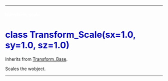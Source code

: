 
---

#### <font color='#FFF'>transform_scale</font> ####
# <font color='#00B'>class Transform_Scale(sx=1.0, sy=1.0, sz=1.0)</font> #

Inherits from [Transform\_Base](cls_Transform_Base.md).

Scales the wobject.






---

